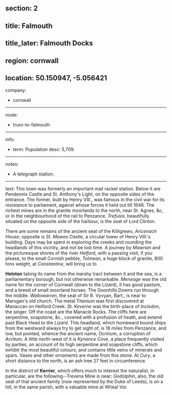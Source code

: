section: 2
----
title: Falmouth
----
title_later: Falmouth Docks
----
region: cornwall
----
location: 50.150947, -5.056421
----
company:
- cornwall
----
route:
- truro-to-falmouth
----
info:
- term: Population
  desc: 5,709.
----
notes:
- A telegraph station.
----
text: This town was formerly an important mail racket station. Below it are Pendennis Castle and St. Anthony's Light, on the opposite sides of the entrance. The former, built by Henry VIII., was famous in the civil war for its resistance to parliament, against whose forces it held out till 1646. The richest mines are in the granite moorlands to the north, near St. Agnes, &c, or in the neighbourhood of the rail to Penzance. *Trefusis*, beautifully situated on the opposite side of the harbour, is the seat of Lord Clinton.

There are some remains of the ancient seat of the Killigrews, *Aricenach House*; opposite is *St. Mawes Castle*, a circular tower of Henry VIII.'s building. Days may be spent in exploring the creeks and rounding the headlands of this vicinity, and not be lost time. A journey by *Mawnan* and the picturesque shores of the river *Helford*, with a passing visit, if you please, to the small Cornish pebble, *Tolmean*, a huge block of granite, 800 tons weight, at *Constantine*, will bring us to

**Helston** taking its name from the marshy tract between it and the sea, is a parliamentary borough, but not otherwise remarkable. *Meneage* was the old name for the corner of Cornwall (down to the Lizard), it has good pasture, and a breed of small moorland horses. The Goonhills Downs run through the middle. *Wallowarren*, the seat of Sir R. Vyvyan, Bart., is near to Marogan's old church. The metal Titanium was first discovered at Manaccan on Helford Creek. *St. Keverne* was the birth-place of *Incledon*, the singer. Off the coast are the Manacle Rocks. The cliffs here are serpentine, soapstone, &c., covered with a profusion of heath, and extend past Black Head to the *Lizard*. This headland, which homeward bound ships from the westward always try to get sight of, is 18 miles from Penzance, and low, but pointed, whence the ancient name, *Ocrinum*, a corruption of *Acritum*. A little north-west of it is *Kynance Cove*, a place frequently visited by parties, on account of its high serpentine and soapstone cliffs, which exhibit the most beautiful colours, and contains little veins of minerals and spars. Vases and other ornaments are made from this stone. At *Cury*, a short distance to the north, is an ash tree 27 feet in circumference.

In the district of **Kerrier**, which offers much to interest the naturalist, in particular, are the following--Trevena Mine is near; *Godolphin*, also, the old seat of that ancient family (now represented by the Duke of Leeds), is on a hill, in the same parish, with a valuable mine at Wheal Vor.
